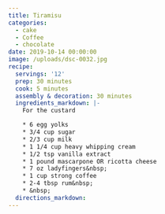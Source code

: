 ```yaml
---
title: Tiramisu
categories:
  - cake
  - Coffee
  - chocolate
date: 2019-10-14 00:00:00
image: /uploads/dsc-0032.jpg
recipe:
  servings: '12'
  prep: 30 minutes
  cook: 5 minutes
  assembly & decoration: 30 minutes
  ingredients_markdown: |-
    For the custard

    * 6 egg yolks
    * 3/4 cup sugar
    * 2/3 cup milk
    * 1 1/4 cup heavy whipping cream
    * 1/2 tsp vanilla extract
    * 1 pound mascarpone OR ricotta cheese
    * 7 oz ladyfingers&nbsp;
    * 1 cup strong coffee
    * 2-4 tbsp rum&nbsp;
    * &nbsp;
  directions_markdown:
---
```


